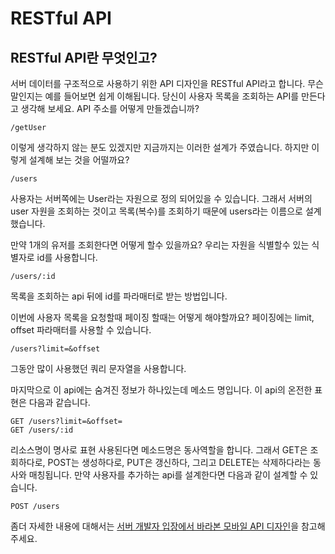 RESTful API
===========

## RESTful API란 무엇인고?

서버 데이터를 구조적으로 사용하기 위한 API 디자인을 RESTful API라고 합니다. 무슨말인지는 예를 들어보면 쉽게 이해됩니다. 당신이 사용자 목록을 조회하는 API를 만든다고 생각해 보세요. API 주소를 어떻게 만들겠습니까?

```
/getUser
```

이렇게 생각하지 않는 분도 있겠지만 지금까지는 이러한 설계가 주였습니다. 하지만 이렇게 설계해 보는 것을 어떨까요?

```
/users
```

사용자는 서버쪽에는 User라는 자원으로 정의 되어있을 수 있습니다. 그래서 서버의 user 자원을 조회하는 것이고 목록(복수)를 조회하기 때문에 users라는 이름으로 설계했습니다.

만약 1개의 유저를 조회한다면 어떻게 할수 있을까요? 우리는 자원을 식별할수 있는 식별자로 id를 사용합니다.

```
/users/:id
```

목록을 조회하는 api 뒤에 id를 파라매터로 받는 방법입니다.

이번에 사용자 목록을 요청할때 페이징 할때는 어떻게 해야할까요? 페이징에는 limit, offset 파라매터를 사용할 수 있습니다.

```
/users?limit=&offset
```

그동안 많이 사용했던 쿼리 문자열을 사용합니다.

마지막으로 이 api에는 숨겨진 정보가 하나있는데 메소드 명입니다. 이 api의 온전한 표현은 다음과 같습니다.

```
GET /users?limit=&offset=
GET /users/:id
```

리소스명이 명사로 표현 사용된다면 메소드명은 동사역할을 합니다. 그래서 GET은 조회하다로, POST는 생성하다로, PUT은 갱신하다, 그리고 DELETE는 삭제하다라는 동사와 매칭됩니다. 만약 사용자를 추가하는 api를 설계한다면 다음과 같이 설계할 수 있습니다.

```
POST /users
```

좀더 자세한 내용에 대해서는 [서버 개발자 입장에서 바라본 모바일 API 디자인](http://blog.jeonghwan.net/2016/03/29/mobile-rest-api.html)을 참고해 주세요.

